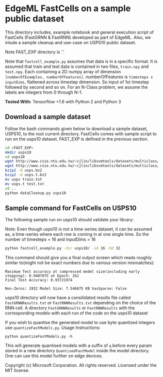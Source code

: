 # EdgeML FastCells on a sample public dataset

This directory includes, example notebook and general execution script of FastCells (FastGRNN & FastRNN) 
developed as part of EdgeML. Also, we inlude a sample cleanup and use-case on USPS10 public dataset.

Note FAST_EXP directory is '.'

Note that `fastcell_example.py` assumes that data is in a specific format.
It is assumed that train and test data is contained in two files,
`train.npy` and `test.npy`. Each containing a 2D numpy array of dimension
`[numberOfExamples, numberOfFeatures]`. numberOfFeatures is `timesteps x inputDims`,
flattened across timestep dimension. So input of 1st timestep followed by second and so on.
For an N-Class problem, we assume the labels are integers from 0 through N-1.

**Tested With:** Tensorflow >1.6 with Python 2 and Python 3

## Download a sample dataset
Follow the bash commands given below to download a sample dataset, USPS10, to the root current directory. FastCells comes with sample script to run on the usps10 dataset. FAST_EXP is defined in the previous section.

```bash
cd <FAST_EXP>
mkdir usps10
cd usps10
wget http://www.csie.ntu.edu.tw/~cjlin/libsvmtools/datasets/multiclass/usps.bz2
wget http://www.csie.ntu.edu.tw/~cjlin/libsvmtools/datasets/multiclass/usps.t.bz2
bzip2 -d usps.bz2
bzip2 -d usps.t.bz2
mv usps train.txt
mv usps.t test.txt
cd ..
python dataCleanup.py usps10
```

## Sample command for FastCells on USPS10
The following sample run on usps10 should validate your library:

Note: Even though usps10 is not a time-series dataset, it can be assumed as, a time-series where each row is coming in at one single time.
So the number of timesteps = 16 and inputDims = 16

```bash
python fastcell_example.py -dir usps10/ -id 16 -hd 32
```
This command should give you a final output screen which reads roughly similar to(might not be exact numbers due to various version mismatches):

```
Maximum Test accuracy at compressed model size(including early stopping): 0.9407075 at Epoch: 262
Final Test Accuracy: 0.93721974

Non-Zeros: 1932 Model Size: 7.546875 KB hasSparse: False
```
usps10 directory will now have a consilidated results file called `FastGRNNResults.txt` or `FastRNNResults.txt` depending on the choice of the RNN cell.
A directory `FastGRNNResults` or `FastRNNResults` with the corresponding models with each run of the code on the usps10 dataset

If you wish to quantise the generated model to use byte quantized integers use `quantizeFastModels.py`. Usage Instructions:

```
python quantizeFastModels.py -h
```

This will generate quantised models with a suffix of `q` before every param stored in a new directory `QuantizedFastModel` inside the model directory.
One can use this model further on edge devices.

Copyright (c) Microsoft Corporation. All rights reserved. 
Licensed under the MIT license.
